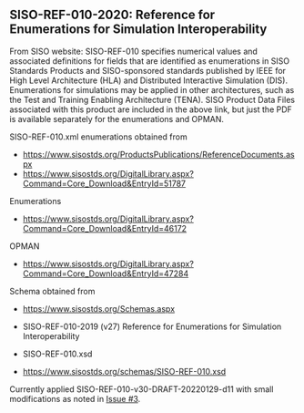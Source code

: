 ## SISO-REF-010-2020: Reference for Enumerations for Simulation Interoperability

From SISO website:
SISO-REF-010 specifies numerical values and associated definitions for fields that are identified as enumerations in SISO Standards Products and SISO-sponsored standards published by IEEE for High Level Architecture (HLA) and Distributed Interactive Simulation (DIS). Enumerations for simulations may be applied in other architectures, such as the Test and Training Enabling Architecture (TENA). SISO Product Data Files associated with this product are included in the above link, but just the PDF is available separately for the enumerations and OPMAN.

SISO-REF-010.xml enumerations obtained from
* https://www.sisostds.org/ProductsPublications/ReferenceDocuments.aspx
* https://www.sisostds.org/DigitalLibrary.aspx?Command=Core_Download&EntryId=51787

Enumerations
* https://www.sisostds.org/DigitalLibrary.aspx?Command=Core_Download&EntryId=46172

OPMAN
* https://www.sisostds.org/DigitalLibrary.aspx?Command=Core_Download&EntryId=47284

Schema obtained from
* https://www.sisostds.org/Schemas.aspx

* SISO-REF-010-2019 (v27) Reference for Enumerations for Simulation Interoperability
* SISO-REF-010.xsd
* https://www.sisostds.org/schemas/SISO-REF-010.xsd

Currently applied SISO-REF-010-v30-DRAFT-20220129-d11 with small modifications as noted in 
[Issue #3](https://github.com/open-dis/open-dis7-source-generator/issues/3).